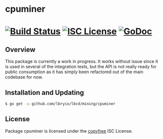 cpuminer
========

[![Build Status](https://github.com/lbryio/lbcd/workflows/Build%20and%20Test/badge.svg)](https://github.com/lbryio/lbcd/actions)
[![ISC License](http://img.shields.io/badge/license-ISC-blue.svg)](http://copyfree.org)
[![GoDoc](https://img.shields.io/badge/godoc-reference-blue.svg)](https://pkg.go.dev/github.com/lbryio/lbcd/mining/cpuminer)
=======

## Overview

This package is currently a work in progress.  It works without issue since it
is used in several of the integration tests, but the API is not really ready for
public consumption as it has simply been refactored out of the main codebase for
now.

## Installation and Updating

```bash
$ go get -u github.com/lbryio/lbcd/mining/cpuminer
```

## License

Package cpuminer is licensed under the [copyfree](http://copyfree.org) ISC
License.
